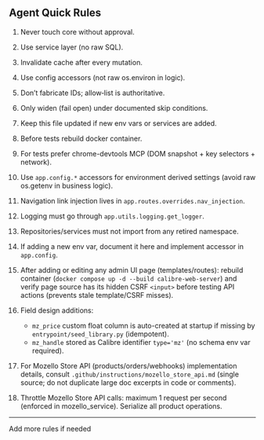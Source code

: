 
## Agent Quick Rules

1. Never touch core without approval.
2. Use service layer (no raw SQL). 
3. Invalidate cache after every mutation.
4. Use config accessors (not raw os.environ in logic).
5. Don’t fabricate IDs; allow‑list is authoritative.
6. Only widen (fail open) under documented skip conditions.
7. Keep this file updated if new env vars or services are added.
8. Before tests rebuild docker container.
9. For tests prefer chrome-devtools MCP (DOM snapshot + key selectors + network).

10. Use `app.config.*` accessors for environment derived settings (avoid raw os.getenv in business logic).
11. Navigation link injection lives in `app.routes.overrides.nav_injection`.
12. Logging must go through `app.utils.logging.get_logger`.
13. Repositories/services must not import from any retired namespace.
14. If adding a new env var, document it here and implement accessor in `app.config`.

15. After adding or editing any admin UI page (templates/routes): rebuild container (`docker compose up -d --build calibre-web-server`) and verify page source has its hidden CSRF `<input>` before testing API actions (prevents stale template/CSRF misses).

16. Field design additions:
	- `mz_price` custom float column is auto-created at startup if missing by `entrypoint/seed_library.py` (idempotent).
	- `mz_handle` stored as Calibre identifier `type='mz'` (no schema env var required).

17. For Mozello Store API (products/orders/webhooks) implementation details, consult `.github/instructions/mozello_store_api.md` (single source; do not duplicate large doc excerpts in code or comments).

18. Throttle Mozello Store API calls: maximum 1 request per second (enforced in mozello_service). Serialize all product operations.

---
Add more rules if needed
